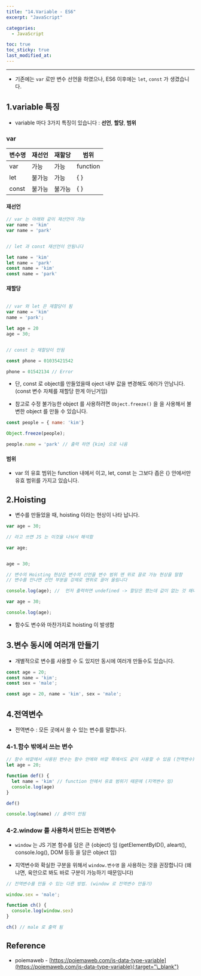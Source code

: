 ```yaml
---
title: "14.Variable - ES6"
excerpt: "JavaScript"

categories:
  - JavaScript

toc: true
toc_sticky: true
last_modified_at:
---
```


---

- 기존에는 `var` 로만 변수 선언을 하였으나, ES6 이후에는 `let`, `const` 가 생겼습니다. 

## 1.variable 특징

- variable 마다 3가지 특징이 있습니다 : **선언**, **할당**, **범위**


### var

| 변수명 | 재선언 | 재할당 | 범위 |
|-|-|-|-|
| var | 가능 | 가능 | function |
| let | 불가능 | 가능 | { } |
| const | 불가능 | 불가능 | { } |


#### 재선언 

```js
// var 는 아래와 같이 재선언이 가능
var name = 'kim'
var name = 'park'


// let 과 const 재선언이 안됨니다

let name = 'kim'
let name = 'park' 
const name = 'kim'
const name = 'park' 
```

#### 재할당

```js

// var 와 let 은 재할당이 됨
var name = 'kim'
name = 'park';

let age = 20
age = 30;


// const 는 재할당이 안됨

const phone = 01035421542

phone = 01542134 // Error

```
- 단, const 로 object를 만들었을때 oject 내부 값을 변경해도 에러가 안남니다. (const 변수 자체를 재할당 한게 아닌거임)

- 참고로 수정 불가능한 object 를 사용하려면 `Object.freeze()` 을 을 사용해서 불변한 object 를 만들 수 있습니다.

```js
const people = { name: 'kim'}

Object.freeze(people);

people.name = 'park' // 출력 하면 {kim} 으로 나옴 
```

#### 범위

- var 의 유효 범위는 function 내에서 이고, let, const 는 그보다 좁은 {} 안에서만 유효 범위를 가지고 있습니다.


## 2.Hoisting 

- 변수를 만들었을 때, hoisting 이라는 현상이 나타 납니다.

```js
var age = 30;

// 라고 쓰면 JS 는 이것을 나눠서 해석함

var age;


age = 30;

// 변수의 Hoisting 현상은 변수의 선언을 변수 범위 맨 위로 끌로 가능 현상을 말함
// 변수를 만나면 선언 부분을 강제로 맨위로 끌어 올림니다
```

```js
console.log(age); //  먼저 출력하면 undefined -> 할당은 했는데 값이 없는 것 왜냐면 hoisiting 때문에 var age 부분만 맨 위로 올라 갔기 때문임 

var age = 30;

console.log(age);
```

- 함수도 변수와 마찬가지로 hoisting 이 발생함

## 3.변수 동시에 여러개 만들기

- 개별적으로 변수를 사용할 수 도 있지만 동시에 여러개 만들수도 있습니다.

```js
const age = 20;
const name = 'kim';
const sex = 'male';

const age = 20, name = 'kim', sex = 'male';
```

## 4.전역변수

- 전역변수 : 모든 곳에서 쓸 수 있는 변수를 말합니다.

### 4-1.함수 밖에서 쓰는 변수
```js
// 함수 바깥에서 사용된 변수는 함수 안에와 바깥 쪽에서도 같이 사용할 수 있음 (전역변수)
let age = 20;

function def() {
  let name = 'kim' // function 안에서 유효 범위기 때문에 (지역변수 임)
  console.log(age)
}

def()

console.log(name) // 출력이 안됨
```

### 4-2.window 를 사용하서 만드는 전역변수

- `window` 는 JS 기본 함수를 담은 큰 {object} 임 (getElementByID(), aleart(), console.log(), DOM 등등 을 담은 object 임)

- 지역변수와 확실한 구분을 위해서 `window.변수명` 을 사용하는 것을 권장합니다 (왜냐면, 육안으로 봐도 바로 구분이 가능하기 때문임니다)

```js
// 전역변수를 만들 수 있는 다른 방법. (window 로 전역변수 만들기)

window.sex = 'male';

function ch() {
  console.log(window.sex)
}

ch() // male 로 출력 됨

```




## Reference 

 - poiemaweb - [https://poiemaweb.com/js-data-type-variable](https://poiemaweb.com/js-data-type-variable){:target="\_blank"}  
